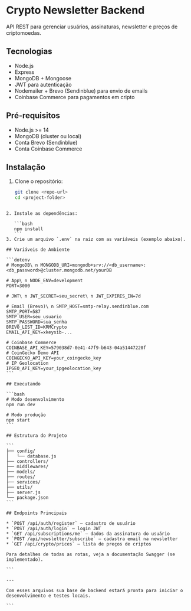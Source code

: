 
# Crypto Newsletter Backend

API REST para gerenciar usuários, assinaturas, newsletter e preços de criptomoedas.

## Tecnologias
- Node.js
- Express
- MongoDB + Mongoose
- JWT para autenticação
- Nodemailer + Brevo (Sendinblue) para envio de emails
- Coinbase Commerce para pagamentos em cripto

## Pré-requisitos
- Node.js >= 14
- MongoDB (cluster ou local)
- Conta Brevo (Sendinblue)
- Conta Coinbase Commerce

## Instalação
1. Clone o repositório:
   ```bash
   git clone <repo-url>
   cd <project-folder>
````

2. Instale as dependências:

   ```bash
   npm install
   ```
3. Crie um arquivo `.env` na raiz com as variáveis (exemplo abaixo).

## Variáveis de Ambiente

```dotenv
# MongoDB\ n MONGODB_URI=mongodb+srv://<db_username>:<db_password>@cluster.mongodb.net/yourDB

# App\ n NODE_ENV=development
PORT=3000

# JWT\ n JWT_SECRET=seu_secret\ n JWT_EXPIRES_IN=7d

# Email (Brevo)\ n SMTP_HOST=smtp-relay.sendinblue.com
SMTP_PORT=587
SMTP_USER=seu_usuario
SMTP_PASSWORD=sua_senha
BREVO_LIST_ID=KRMCrypto
EMAIL_API_KEY=xkeysib-...

# Coinbase Commerce
COINBASE_API_KEY=579038d7-0e41-47f9-b643-04a51447220f
# CoinGecko Demo API
COINGECKO_API_KEY=your_coingecko_key
# IP Geolocation
IPGEO_API_KEY=your_ipgeolocation_key
```

## Executando

```bash
# Modo desenvolvimento
npm run dev

# Modo produção
npm start
```

## Estrutura do Projeto

```
├── config/
│   └── database.js
├── controllers/
├── middlewares/
├── models/
├── routes/
├── services/
├── utils/
├── server.js
└── package.json
```

## Endpoints Principais

* `POST /api/auth/register` – cadastro de usuário
* `POST /api/auth/login` – login JWT
* `GET /api/subscriptions/me` – dados da assinatura do usuário
* `POST /api/newsletter/subscribe` – cadastra email na newsletter
* `GET /api/crypto/prices` – lista de preços de criptos

Para detalhes de todas as rotas, veja a documentação Swagger (se implementado).

```

---

Com esses arquivos sua base de backend estará pronta para iniciar o desenvolvimento e testes locais.

```
